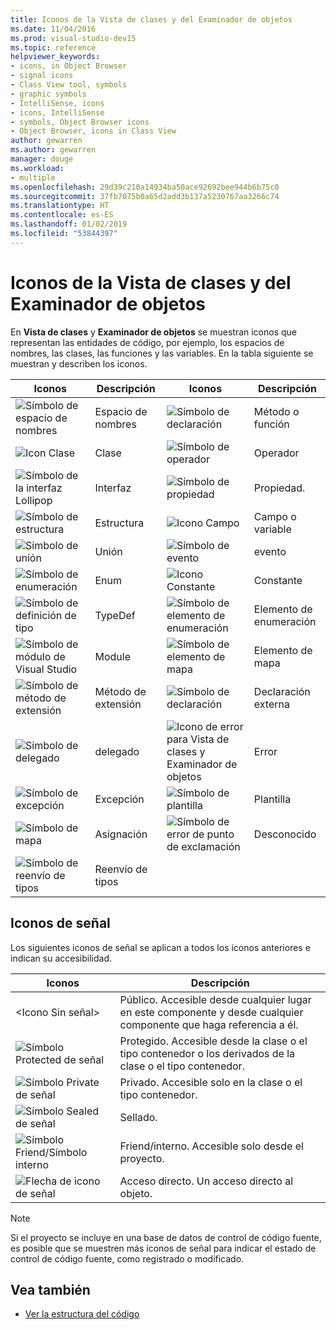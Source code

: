 ```yaml
---
title: Iconos de la Vista de clases y del Examinador de objetos
ms.date: 11/04/2016
ms.prod: visual-studio-dev15
ms.topic: reference
helpviewer_keywords:
- icons, in Object Browser
- signal icons
- Class View tool, symbols
- graphic symbols
- IntelliSense, icons
- icons, IntelliSense
- symbols, Object Browser icons
- Object Browser, icons in Class View
author: gewarren
ms.author: gewarren
manager: douge
ms.workload:
- multiple
ms.openlocfilehash: 29d39c210a14934ba50ace92692bee944b6b75c0
ms.sourcegitcommit: 37fb7075b0a65d2add3b137a5230767aa3266c74
ms.translationtype: HT
ms.contentlocale: es-ES
ms.lasthandoff: 01/02/2019
ms.locfileid: "53844397"
---
```

# <a name="class-view-and-object-browser-icons"></a>Iconos de la Vista de clases y del Examinador de objetos

En **Vista de clases** y **Examinador de objetos** se muestran iconos que representan las entidades de código, por ejemplo, los espacios de nombres, las clases, las funciones y las variables. En la tabla siguiente se muestran y describen los iconos.

|Iconos|Descripción|Iconos|Descripción|
|----------|-----------------|----------|-----------------|
|![Símbolo de espacio de nombres](../ide/media/vxnamespace_icon.gif)|Espacio de nombres|![Símbolo de declaración](../ide/media/vxmethod_icon.gif)|Método o función|
|![Icon Clase](../ide/media/vxclass_icon.gif)|Clase|![Símbolo de operador](../ide/media/vxoperator_icon.gif)|Operador|
|![Símbolo de la interfaz Lollipop](../ide/media/vxinterface_icon.gif)|Interfaz|![Símbolo de propiedad](../ide/media/vxproperty_icon.gif)|Propiedad.|
|![Símbolo de estructura](../ide/media/vxstruct_icon.gif)|Estructura|![Icono Campo](../ide/media/vxfield_icon.gif)|Campo o variable|
|![Símbolo de unión](../ide/media/vxunion_icon.gif)|Unión|![Símbolo de evento](../ide/media/vxevent_icon.gif)|evento|
|![Símbolo de enumeración](../ide/media/vxenum_icon.gif)|Enum|![Icono Constante](../ide/media/vxconstant_icon.gif)|Constante|
|![Símbolo de definición de tipo](../ide/media/vxtypedef_icon.gif)|TypeDef|![Símbolo de elemento de enumeración](../ide/media/vxenumitem_icon.gif)|Elemento de enumeración|
|![Símbolo de módulo de Visual Studio](../ide/media/vxmodule_icon.gif)|Module|![Símbolo de elemento de mapa](../ide/media/vxmapitem_icon.gif)|Elemento de mapa|
|![Símbolo de método de extensión](../ide/media/extensionmethod.gif)|Método de extensión|![Símbolo de declaración](../ide/media/vxmethod_icon.gif)|Declaración externa|
|![Símbolo de delegado](../ide/media/vxdelegate_icon.gif)|delegado|![Icono de error para Vista de clases y Examinador de objetos](../ide/media/erroricon.gif)|Error|
|![Símbolo de excepción](../ide/media/vxexception_icon.gif)|Excepción|![Símbolo de plantilla](../ide/media/vxtemplate_icon.gif)|Plantilla|
|![Símbolo de mapa](../ide/media/vxmap_icon.gif)|Asignación|![Símbolo de error de punto de exclamación](../ide/media/vxerror_icon.gif)|Desconocido|
|![Símbolo de reenvío de tipos](../ide/media/ob_type_forward.gif)|Reenvío de tipos|||

## <a name="signal-icons"></a>Iconos de señal

Los siguientes iconos de señal se aplican a todos los iconos anteriores e indican su accesibilidad.

|Iconos|Descripción|
|----------|-----------------|
|\<Icono Sin señal>|Público. Accesible desde cualquier lugar en este componente y desde cualquier componente que haga referencia a él.|
|![Símbolo Protected de señal](../ide/media/vxsignal_icon_key.gif)|Protegido. Accesible desde la clase o el tipo contenedor o los derivados de la clase o el tipo contenedor.|
|![Símbolo Private de señal](../ide/media/vxsignal_icon_lock.gif)|Privado. Accesible solo en la clase o el tipo contenedor.|
|![Símbolo Sealed de señal](../ide/media/vxsignal_icon_envelope.gif)|Sellado.|
|![Símbolo Friend&#47;Símbolo interno](../ide/media/vxsignal_icon_diamond.gif)|Friend/interno. Accesible solo desde el proyecto.|
|![Flecha de icono de señal](../ide/media/vxsignal_icon_arrow.gif)|Acceso directo. Un acceso directo al objeto.|

> [!NOTE]
> Si el proyecto se incluye en una base de datos de control de código fuente, es posible que se muestren más iconos de señal para indicar el estado de control de código fuente, como registrado o modificado.

## <a name="see-also"></a>Vea también

- [Ver la estructura del código](../ide/viewing-the-structure-of-code.md)